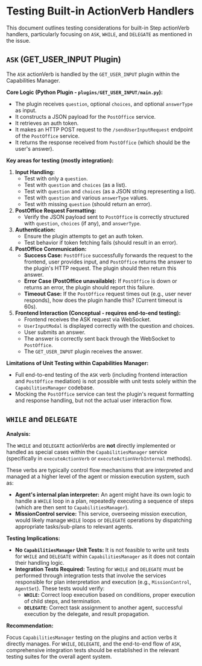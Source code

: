# Testing Built-in ActionVerb Handlers

This document outlines testing considerations for built-in Step actionVerb handlers, particularly focusing on `ASK`, `WHILE`, and `DELEGATE` as mentioned in the issue.

## `ASK` (GET_USER_INPUT Plugin)

The `ASK` actionVerb is handled by the `GET_USER_INPUT` plugin within the Capabilities Manager.

**Core Logic (Python Plugin - `plugins/GET_USER_INPUT/main.py`):**

*   The plugin receives `question`, optional `choices`, and optional `answerType` as input.
*   It constructs a JSON payload for the `PostOffice` service.
*   It retrieves an auth token.
*   It makes an HTTP POST request to the `/sendUserInputRequest` endpoint of the `PostOffice` service.
*   It returns the response received from `PostOffice` (which should be the user's answer).

**Key areas for testing (mostly integration):**

1.  **Input Handling:**
    *   Test with only a `question`.
    *   Test with `question` and `choices` (as a list).
    *   Test with `question` and `choices` (as a JSON string representing a list).
    *   Test with `question` and various `answerType` values.
    *   Test with missing `question` (should return an error).
2.  **PostOffice Request Formatting:**
    *   Verify the JSON payload sent to `PostOffice` is correctly structured with `question`, `choices` (if any), and `answerType`.
3.  **Authentication:**
    *   Ensure the plugin attempts to get an auth token.
    *   Test behavior if token fetching fails (should result in an error).
4.  **PostOffice Communication:**
    *   **Success Case:** `PostOffice` successfully forwards the request to the frontend, user provides input, and `PostOffice` returns the answer to the plugin's HTTP request. The plugin should then return this answer.
    *   **Error Case (PostOffice unavailable):** If `PostOffice` is down or returns an error, the plugin should report this failure.
    *   **Timeout Case:** If the `PostOffice` request times out (e.g., user never responds), how does the plugin handle this? (Current timeout is 60s).
5.  **Frontend Interaction (Conceptual - requires end-to-end testing):**
    *   Frontend receives the ASK request via WebSocket.
    *   `UserInputModal` is displayed correctly with the question and choices.
    *   User submits an answer.
    *   The answer is correctly sent back through the WebSocket to `PostOffice`.
    *   The `GET_USER_INPUT` plugin receives the answer.

**Limitations of Unit Testing within Capabilities Manager:**

*   Full end-to-end testing of the `ASK` verb (including frontend interaction and `PostOffice` mediation) is not possible with unit tests solely within the `CapabilitiesManager` codebase.
*   Mocking the `PostOffice` service can test the plugin's request formatting and response handling, but not the actual user interaction flow.

## `WHILE` and `DELEGATE`

**Analysis:**

The `WHILE` and `DELEGATE` actionVerbs are **not** directly implemented or handled as special cases within the `CapabilitiesManager` service (specifically in `executeActionVerb` or `executeActionVerbInternal` methods).

These verbs are typically control flow mechanisms that are interpreted and managed at a higher level of the agent or mission execution system, such as:

*   **Agent's internal plan interpreter:** An agent might have its own logic to handle a `WHILE` loop in a plan, repeatedly executing a sequence of steps (which are then sent to `CapabilitiesManager`).
*   **MissionControl service:** This service, overseeing mission execution, would likely manage `WHILE` loops or `DELEGATE` operations by dispatching appropriate tasks/sub-plans to relevant agents.

**Testing Implications:**

*   **No `CapabilitiesManager` Unit Tests:** It is not feasible to write unit tests for `WHILE` and `DELEGATE` within `CapabilitiesManager` as it does not contain their handling logic.
*   **Integration Tests Required:** Testing for `WHILE` and `DELEGATE` must be performed through integration tests that involve the services responsible for plan interpretation and execution (e.g., `MissionControl`, `AgentSet`). These tests would verify:
    *   **`WHILE`:** Correct loop execution based on conditions, proper execution of child steps, and termination.
    *   **`DELEGATE`:** Correct task assignment to another agent, successful execution by the delegate, and result propagation.

**Recommendation:**

Focus `CapabilitiesManager` testing on the plugins and action verbs it directly manages. For `WHILE`, `DELEGATE`, and the end-to-end flow of `ASK`, comprehensive integration tests should be established in the relevant testing suites for the overall agent system.
